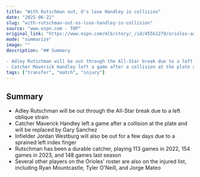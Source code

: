 ```yaml
---
title: "With Rutschman out, O's lose Handley in collision"
date: "2025-06-22"
slug: "with-rutschman-out-os-lose-handley-in-collision"
source: "www.espn.com - TOP"
original_link: "https://www.espn.com/mlb/story/_/id/45561279/orioles-adley-rutschman-oblique-all-star-break"
mode: "summarize"
image: ""
description: "## Summary

- Adley Rutschman will be out through the All-Star break due to a left oblique strain
- Catcher Maverick Handley left a game after a collision at the plate and will be replaced by Gary San"
tags: ["transfer", "match", "injury"]
---
```


## Summary

- Adley Rutschman will be out through the All-Star break due to a left oblique strain
- Catcher Maverick Handley left a game after a collision at the plate and will be replaced by Gary Sanchez
- Infielder Jordan Westburg will also be out for a few days due to a sprained left index finger
- Rutschman has been a durable catcher, playing 113 games in 2022, 154 games in 2023, and 148 games last season
- Several other players on the Orioles' roster are also on the injured list, including Ryan Mountcastle, Tyler O'Neill, and Jorge Mateo